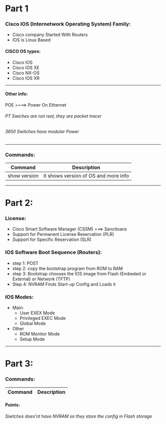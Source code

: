 # Part 1
###    Cisco IOS (Internetwork Operating System) Family:
 - Cisco company Started With Routers
 -  IOS is Linux Based

#### CISCO OS types:

 - Cisco IOS
 - Cisco IOS XE
 - Cisco NX-OS
 - Cisco IOS XR

-----------------------------------------------------------------
#### Other info:
   POE ====> Power On Ethernet

   ###### PT Swiches are not real, they are packet tracer

   ###### 3650 Switches have modular Power

   ------------------------------------------------------------------

### Commands:

 | Command | Description |
 | --- | --- |
 | show version | it shows version of OS and more info |

 ---------------------------------------------------------------------

 
 # Part 2: 

 ### License:

 - Cisco Smart Software Manager (CSSM) ===> Sanctioans
 - Support for Permanent License Reservation (PLR)
 - Support for Specific Reservation (SLR)

### IOS Software Boot Sequence (Routers):

- step 1: POST
- step 2: copy the bootstrap program from ROM to RAM
- step 3: Bootstrap chooses the IOS image from Flash (Embeded or External) or Network (TFTP)
- Step 4: NVRAM Finds Start-up Config and Loads it

### IOS Modes:
- Main:
  - User EXEX Mode
  - Privileged EXEC Mode
  - Global Mode
- Other
  - ROM Monitor Mode
  - Setup Mode 

-----------------------------------------------------------------------------

# Part 3:

### Commands:

| Command | Description |  
 | --- | --- |

#### Points:

###### Siwtches does'nt have NVRAM so they store the config in Flash storage
 
